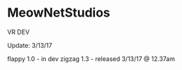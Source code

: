 # MeowNetStudios
VR DEV

Update: 3/13/17

flappy 1.0 - in dev
zigzag 1.3 - released 3/13/17 @ 12.37am